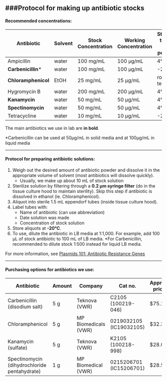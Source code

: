 ###Protocol for making up antibiotic stocks
---
#### Recommended concentrations:

| Antibiotic | Solvent | Stock Concentration | Working Concentration | Storage temp. of powder|
| ---------- | ------- | ------------------- | --------------------- | ---------|
| Ampicillin | water | 100 mg/mL | 100 µg/mL | 4&deg;C |
| **Carbenicillin**\* | water | 100 mg/mL | 100 µg/mL | -20&deg;C |
| **Chloramphenicol**  | EtOH | 25 mg/mL | 25 µg/mL | room temp. |
| Hygromycin B | water | 200 mg/mL | 200 µg/mL | 4&deg;C |
| **Kanamycin** | water | 50 mg/mL | 50 µg/mL | 4&deg;C |
| **Spectinomycin** | water | 50 mg/mL | 50 µg/mL | 4&deg;C |
| Tetracycline | water | 10 mg/mL | 10 µg/mL | -20&deg;C |

The main antibiotics we use in lab are **in bold**.

\*Carbenicillin can be used at 50µg/mL in solid media and at 100µg/mL in liquid media

---
#### Protocol for preparing antibiotic solutions:

1. Weigh out the desired amount of antibiotic powder and dissolve it in the appropriate volume of solvent (most antibiotics will dissolve quickly).
	* Usually, we make up about 10 mL of stock solution
2. Sterilize solution by filtering through a **0.2 µm syringe filter** (do in the tissue culture hood to maintain sterility). Skip this step if antibiotic is dissolved in ethanol (ie. Chloramphenicol).
3. Aliquot into sterile 1.5 mL eppendorf tubes (inside tissue culture hood).
4. Label tubes with:
	* Name of antibiotic (can use abbreviation)
	* Date solution was made
	* Concentration of stock solution
5. Store aliquots at **-20&deg;C**.
6. To use, dilute the antibiotic in LB media at 1:1,000. For example, add 100 µL of stock antibiotic to 100 mL of LB media. \*For Carbenicillin, recommended to dilute stock 1:500 instead for liquid LB media. 

For more information, see [Plasmids 101: Antibiotic Resistance Genes](https://blog.addgene.org/plasmids-101-everything-you-need-to-know-about-antibiotic-resistance-genes?_ga=2.12700535.1587590657.1571662595-1649824244.1551888938)

---
#### Purchasing options for antibiotics we use:
| Antibiotic | Amount | Company | Cat no. | Approx. price |
| ---------- | ------ | ------- | ------- | ------- |
| Carbenicillin (disodium salt) | 5 g | Teknova (VWR) | C2105 (100219-046) | $75.15 |
| Chloramphenicol  | 5 g | MP Biomedicals (VWR) | 0219032105 (IC19032105) | $32.35 |
| Kanamycin (sulfate) | 5 g | Teknova (VWR) | K2105 (100218-998) | $28.06 |
| Spectinomycin (dihydrochloride pentahydrate) | 1 g | MP Biomedical (VWR) | 0215206701 (IC15206701) | $28.51 |



